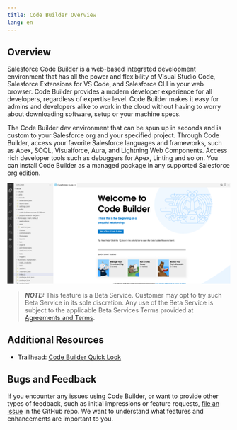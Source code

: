 ```yaml
---
title: Code Builder Overview
lang: en
---
```

## Overview
Salesforce Code Builder is a web-based integrated development environment that has all the power and flexibility of Visual Studio Code, Salesforce Extensions for VS Code, and Salesforce CLI in your web browser. Code Builder provides a modern developer experience for all developers, regardless of expertise level. Code Builder makes it easy for admins and developers alike to work in the cloud without having to worry about downloading software, setup or your machine specs.

The Code Builder dev environment that can be spun up in seconds and is custom to your Salesforce org and your specified project. Through Code Builder, access your favorite Salesforce languages and frameworks, such as Apex, SOQL, Visualforce, Aura, and Lightning Web Components. Access rich developer tools such as debuggers for Apex, Linting and so on.
You can install Code Builder as a managed package in any supported Salesforce org edition.


![Code Builder Welcome Page](../../../images/codebuilder_welcome.png)



> **_NOTE:_**  This feature is a Beta Service. Customer may opt to try such Beta Service in its sole discretion. Any use of the Beta Service is subject to the applicable Beta Services Terms provided at [Agreements and Terms]( https://www.salesforce.com/company/legal/agreements/).

## Additional Resources

- Trailhead: [Code Builder Quick Look](https://trailhead.salesforce.com/content/learn/modules/code-builder-quick-look)
  
## Bugs and Feedback
If you encounter any issues using Code Builder, or want to provide other types of feedback, such as initial impressions or feature requests, [file an issue](https://github.com/forcedotcom/try-code-builder-feedback/issues) in the GitHub repo. We want to understand what features and enhancements are important to you.
